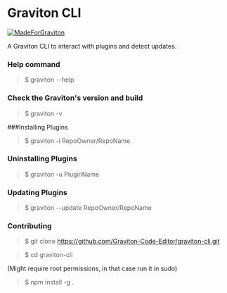 # Graviton CLI

[![MadeForGraviton](https://raw.githubusercontent.com/Graviton-Code-Editor/website/master/src/badges/made_for_graviton.svg?sanitize=true)](https://github.com/Graviton-Code-Editor/Graviton-App)

A Graviton CLI to interact with plugins and detect updates.


### Help command

> $ graviton --help

### Check the Graviton's version and build

> $ graviton -v


###Installing Plugins

> $ graviton -i RepoOwner/RepoName


### Uninstalling Plugins

> $ graviton -u PluginName

### Updating Plugins

> $ graviton --update RepoOwner/RepoName

### Contributing

> $ git clone https://github.com/Graviton-Code-Editor/graviton-cli.git

> $ cd graviton-cli

(Might require root permissions, in that case run it in sudo)
> $ npm install -g .
